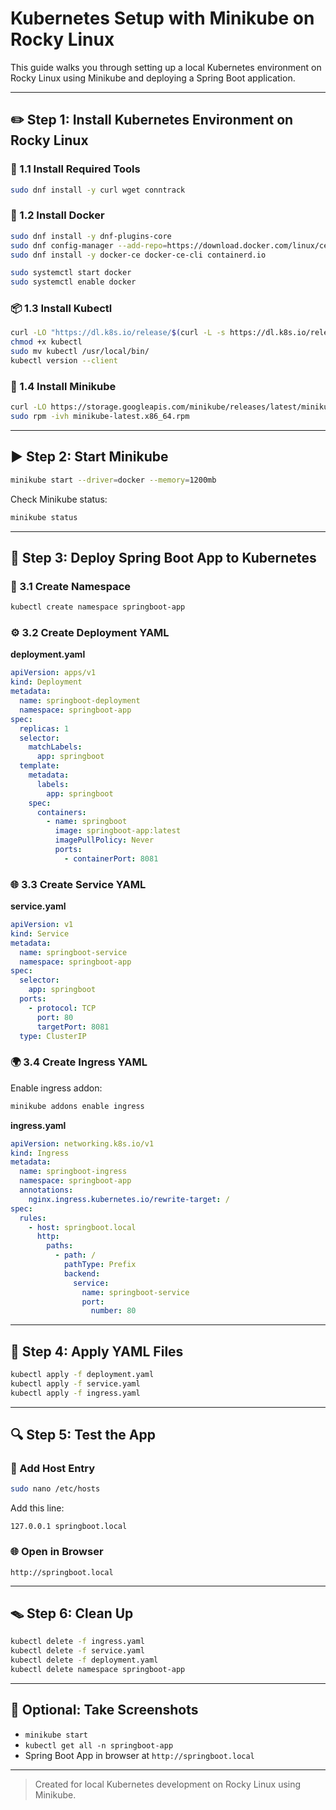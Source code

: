 # Kubernetes Setup with Minikube on Rocky Linux

This guide walks you through setting up a local Kubernetes environment on Rocky Linux using Minikube and deploying a Spring Boot application.

---

## ✏️ Step 1: Install Kubernetes Environment on Rocky Linux

### 🧱 1.1 Install Required Tools

```bash
sudo dnf install -y curl wget conntrack
```

### 🐳 1.2 Install Docker

```bash
sudo dnf install -y dnf-plugins-core
sudo dnf config-manager --add-repo=https://download.docker.com/linux/centos/docker-ce.repo
sudo dnf install -y docker-ce docker-ce-cli containerd.io

sudo systemctl start docker
sudo systemctl enable docker
```

### 📦 1.3 Install Kubectl

```bash
curl -LO "https://dl.k8s.io/release/$(curl -L -s https://dl.k8s.io/release/stable.txt)/bin/linux/amd64/kubectl"
chmod +x kubectl
sudo mv kubectl /usr/local/bin/
kubectl version --client
```

### 🚀 1.4 Install Minikube

```bash
curl -LO https://storage.googleapis.com/minikube/releases/latest/minikube-latest.x86_64.rpm
sudo rpm -ivh minikube-latest.x86_64.rpm
```

---

## ▶️ Step 2: Start Minikube

```bash
minikube start --driver=docker --memory=1200mb
```

Check Minikube status:

```bash
minikube status
```

---

## 🚀 Step 3: Deploy Spring Boot App to Kubernetes

### 📂 3.1 Create Namespace

```bash
kubectl create namespace springboot-app
```

### ⚙️ 3.2 Create Deployment YAML

**deployment.yaml**

```yaml
apiVersion: apps/v1
kind: Deployment
metadata:
  name: springboot-deployment
  namespace: springboot-app
spec:
  replicas: 1
  selector:
    matchLabels:
      app: springboot
  template:
    metadata:
      labels:
        app: springboot
    spec:
      containers:
        - name: springboot
          image: springboot-app:latest
          imagePullPolicy: Never
          ports:
            - containerPort: 8081
```

### 🌐 3.3 Create Service YAML

**service.yaml**

```yaml
apiVersion: v1
kind: Service
metadata:
  name: springboot-service
  namespace: springboot-app
spec:
  selector:
    app: springboot
  ports:
    - protocol: TCP
      port: 80
      targetPort: 8081
  type: ClusterIP
```

### 🌍 3.4 Create Ingress YAML

Enable ingress addon:

```bash
minikube addons enable ingress
```

**ingress.yaml**

```yaml
apiVersion: networking.k8s.io/v1
kind: Ingress
metadata:
  name: springboot-ingress
  namespace: springboot-app
  annotations:
    nginx.ingress.kubernetes.io/rewrite-target: /
spec:
  rules:
    - host: springboot.local
      http:
        paths:
          - path: /
            pathType: Prefix
            backend:
              service:
                name: springboot-service
                port:
                  number: 80
```

---

## 🔄 Step 4: Apply YAML Files

```bash
kubectl apply -f deployment.yaml
kubectl apply -f service.yaml
kubectl apply -f ingress.yaml
```

---

## 🔍 Step 5: Test the App

### 📑 Add Host Entry

```bash
sudo nano /etc/hosts
```

Add this line:

```
127.0.0.1 springboot.local
```

### 🌐 Open in Browser

```
http://springboot.local
```

---

## 🪤 Step 6: Clean Up

```bash
kubectl delete -f ingress.yaml
kubectl delete -f service.yaml
kubectl delete -f deployment.yaml
kubectl delete namespace springboot-app
```

---

## 📸 Optional: Take Screenshots

- `minikube start`
- `kubectl get all -n springboot-app`
- Spring Boot App in browser at `http://springboot.local`

---

> Created for local Kubernetes development on Rocky Linux using Minikube.


